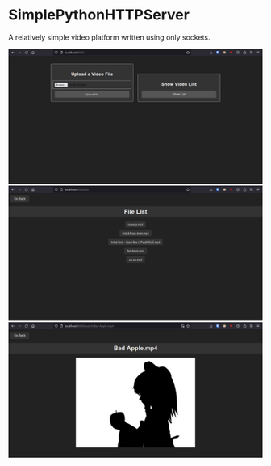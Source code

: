 # SimplePythonHTTPServer
A relatively simple video platform written using only sockets.  

![](screenshot_2.png)  
![](screenshot_1.png)  
![](screenshot_0.png)  
